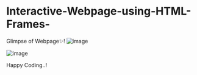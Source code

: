 # Interactive-Webpage-using-HTML-Frames-
Glimpse of Webpage✨!
![image](https://user-images.githubusercontent.com/72887609/132963359-96a0018a-3733-441b-8bfb-0e6df66c9779.png)


![image](https://user-images.githubusercontent.com/72887609/132963364-d4b11344-98f4-4b50-8f93-8b834d07a390.png)

Happy Coding..!
